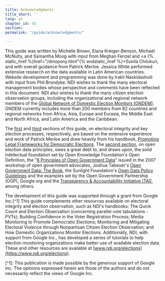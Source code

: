 ```yaml
---
title: Acknowledgments
title_short: ''
lang: en
chapter_id: 43
section: 
permalink: "/guide/acknowledgments/"

---
```

This guide was written by Michelle Brown, Elana Kreiger-Benson, Michael McNulty, and Samantha Moog with input from Meghan Fenzel and <a {% static_href %}href="/dinopony.html"{% endstatic_href %}>Sunila Chilukuri</a>, and with overall guidance from Patrick Merloe. Jessica White performed extensive research on the data available in Latin American countries. Website development and programming was done by Irakli Naskidashvili with input from Phil Brondyke. NDI wishes to thank the many electoral management bodies whose perspective and comments have been reflected in this document. NDI also wishes to thank the many citizen election observation groups, including the organizational and regional network members of the [Global Network of Domestic Election Monitors (GNDEM)](http://www.gndem.org/). GNDEM currently includes more than 200 members from 82 countries and regional networks from Africa, Asia, Europe and Eurasia, the Middle East and North Africa, and Latin America and the Caribbean.

The [first](/en/guide/electoral-integrity/) and [third](/en/guide/key-categories/) sections of this guide, on electoral integrity and key election processes, respectively, are based on the extensive experience and work of Patrick Merloe and draw heavily from his handbook, [Promoting Legal Frameworks for Democratic Elections](https://www.ndi.org/files/2404_ww_elect_legalframeworks_093008.pdf). The [second section](/en/guide/principles/), on open election data principles, owes a great debt to, and draws upon, the solid intellectual foundation set by Open Knowledge Foundation's Open Definition, the "[8 Principles of Open Government Data](https://public.resource.org/8_principles.html)" issued in the 2007 workshop of open government advocates, Joshua Tabeuer's [Open Government Data: The Book](https://opengovdata.io/), the Sunlight Foundation's [Open Data Policy Guidelines](http://sunlightfoundation.com/opendataguidelines/) and the examples set by the Open Government Partnership (OGP), Google.org and the [Transparency & Accountability Initiative (TAI)](http://www.transparency-initiative.org/), among others.

The development of this guide was supported through a grant from Google Inc.\[^1\] This guide complements other resources available on electoral integrity and election observation, such as NDI's handbooks: The Quick Count and Election Observation (concerning parallel vote tabulations - PVTs); Building Confidence in the Voter Registration Process; Media Monitoring to Promote Democratic Elections; Monitoring and Mitigating Electoral Violence through Nonpartisan Citizen Election Observation; and How Domestic Organizations Monitor Elections. Additionally, NDI, with support from Google Inc., has developed a series of tutorials to help election monitoring organizations make better use of available election data. These and other resources are available at [www.ndi.org/elections](https://www.ndi.org/elections).

\[^1\]: This publication is made possible by the generous support of Google Inc. The opinions expressed herein are those of the authors and do not necessarily reflect the views of Google Inc.